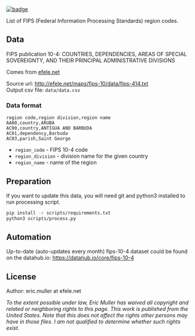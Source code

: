 <a className="gh-badge" href="https://datahub.io/core/fips-10-4"><img src="https://badgen.net/badge/icon/View%20on%20datahub.io/orange?icon=https://datahub.io/datahub-cube-badge-icon.svg&label&scale=1.25" alt="badge" /></a>

List of FIPS (Federal Information Processing Standards) region codes.

## Data

FIPS publication 10-4: COUNTRIES, DEPENDENCIES, AREAS OF SPECIAL SOVEREIGNTY, AND THEIR PRINCIPAL ADMINISTRATIVE DIVISIONS

Comes from [efele.net](http://efele.net/maps/fips-10/data/)  
 
Source url: http://efele.net/maps/fips-10/data/fips-414.txt  
Output csv file: `data/data.csv`

### Data format

```
region code,region division,region name
AA00,country,ARUBA
AC00,country,ANTIGUA AND BARBUDA
AC01,dependency,Barbuda
AC03,parish,Saint George
```

* `region_code` - FIPS 10-4 code
* `region_division` - division name for the given country
* `region_name` - name of the region
 
## Preparation
 
If you want to update this data, you will need git and python3 installed to run processing script.

``` bash
pip install -r scripts/requirements.txt
python3 scripts/process.py
```

## Automation
Up-to-date (auto-updates every month) fips-10-4 dataset could be found on the datahub.io: https://datahub.io/core/fips-10-4

## License

Author:
eric.muller at efele.net

*To the extent possible under law, Eric Muller has waived all copyright and related or neighboring rights to this page. This work is published from the United States.
Note that this does not affect the rights other persons may have in those files. I am not qualified to determine whether such rights exist.*
